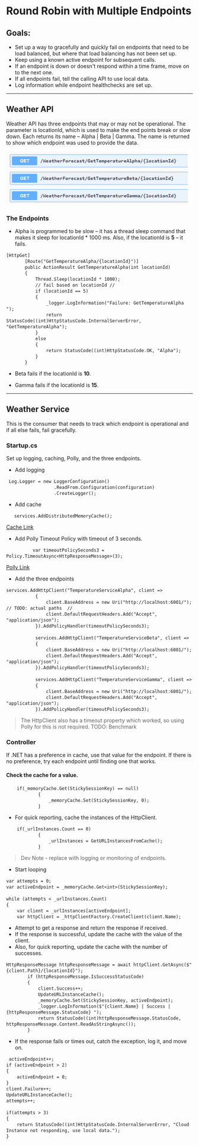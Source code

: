 ﻿# Round Robin with Multiple Endpoints
## Goals: 
- Set up a way to gracefully and quickly fail on endpoints that need to be load balanced, but where that load balancing has not been set up.
- Keep using a known active endpoint for subsequent calls.
- If an endpoint is down or doesn't respond within a time frame, move on to the next one.
- If all endpoints fail, tell the calling API to use local data.
- Log information while endpoint healthchecks are set up.
----

## Weather API 
Weather API has three endpoints that may or may not be operational.
The parameter is locationId, which is used to make the end points break or slow down.
Each returns its name – Alpha | Beta | Gamma.
The name is returned to show which endpoint was used to provide the data.

![alt text](docs/weatherapi1.png)

### The Endpoints
- Alpha is programmed to be slow – it has a thread sleep command that makes it sleep for locationId * 1000 ms.  Also, if the locationId is **5** – it fails.

 ```CSharp
 [HttpGet]
        [Route("GetTemperatureAlpha/{locationId}")]
        public ActionResult GetTemperatureAlpha(int locationId)
        {
            Thread.Sleep(locationId * 1000);
            // fail based on locationId //
            if (locationId == 5)
            {
                _logger.LogInformation("Failure: GetTemperatureAlpha ");
                return StatusCode((int)HttpStatusCode.InternalServerError, "GetTemperatureAlpha");
            }
            else
            {
                return StatusCode((int)HttpStatusCode.OK, "Alpha");
            }
        }
```

- Beta fails if the locationId is **10**.

- Gamma fails if the locationId is **15**.


 ---

 ## Weather Service
This is the consumer that needs to track which endpoint is operational and if all else fails, fail gracefully.

 ### Startup.cs
 Set up logging, caching, Polly, and the three endpoints.
 

 - Add logging
 ```CSharp
  Log.Logger = new LoggerConfiguration()
                   .ReadFrom.Configuration(configuration)
                   .CreateLogger();
 ```

 - Add cache
 ```CSharp
    services.AddDistributedMemoryCache();
 ```
 [Cache Link]( https://docs.microsoft.com/en-us/aspnet/core/performance/caching/memory?view=aspnetcore-6.0#use-setsize-size-and-sizelimit-to-limit-cache-size)

 - Add Polly Timeout Policy with timeout of 3 seconds.

  ```CSharp
            var timeoutPolicySeconds3 = Policy.TimeoutAsync<HttpResponseMessage>(3);
 ```
 [Polly Link](https://github.com/App-vNext/Polly/wiki/Polly-and-HttpClientFactory)

 - Add the three endpoints
 ```CSharp
 services.AddHttpClient("TemperatureServiceAlpha", client =>
            {
                client.BaseAddress = new Uri("http://localhost:6001/"); // TODO: actual paths  //
                client.DefaultRequestHeaders.Add("Accept", "application/json");
            }).AddPolicyHandler(timeoutPolicySeconds3); 

            services.AddHttpClient("TemperatureServiceBeta", client =>
            {
                client.BaseAddress = new Uri("http://localhost:6001/");
                client.DefaultRequestHeaders.Add("Accept", "application/json");
            }).AddPolicyHandler(timeoutPolicySeconds3); 

            services.AddHttpClient("TemperatureServiceGamma", client =>
            {
                client.BaseAddress = new Uri("http://localhost:6001/");
                client.DefaultRequestHeaders.Add("Accept", "application/json");
            }).AddPolicyHandler(timeoutPolicySeconds3);
 ```

> The HttpClient also has a timeout property which worked, so using Polly for this is not required. TODO: Benchmark


### Controller 
If .NET has a preference in cache, use that value for the endpoint.  If there is no preference, try each endpoint until finding one that works.

#### Check the cache for a value.
```CSharp
    if(_memoryCache.Get(StickySessionKey) == null)
            {
                _memoryCache.Set(StickySessionKey, 0);
            }
```

- For quick reporting, cache the instances of the HttpClient.
```CSharp 
    if(_urlInstances.Count == 0)
            {
                _urlInstances = GetURLInstancesFromCache();
            }
```
> Dev Note - replace with logging or monitoring of endpoints.

- Start looping 
```CSharp
var attempts = 0;
var activeEndpoint = _memoryCache.Get<int>(StickySessionKey);

while (attempts < _urlInstances.Count)
{
    var client = _urlInstances[activeEndpoint];
    var httpClient = _httpClientFactory.CreateClient(client.Name);

```

- Attempt to get a response and return the response if received.
- If the response is successful, update the cache with the value of the client.
- Also, for quick reporting, update the cache with the number of successes.
```CSharp
HttpResponseMessage httpResponseMessage = await httpClient.GetAsync($"{client.Path}/{locationId}");
        if (httpResponseMessage.IsSuccessStatusCode)
        {
            client.Success++;
            UpdateURLInstanceCache();
            _memoryCache.Set(StickySessionKey, activeEndpoint); 
            _logger.LogInformation($"{client.Name} | Success | {httpResponseMessage.StatusCode} ");
            return StatusCode((int)httpResponseMessage.StatusCode, httpResponseMessage.Content.ReadAsStringAsync());
        }
```

- If the response fails or times out, catch the exception, log it, and move on.
```CSharp
 activeEndpoint++;
if (activeEndpoint > 2)
{
    activeEndpoint = 0;
}
client.Failure++;
UpdateURLInstanceCache();
attempts++;

if(attempts > 3)
{
    return StatusCode((int)HttpStatusCode.InternalServerError, "Cloud Instance not responding, use local data.");
}
```
